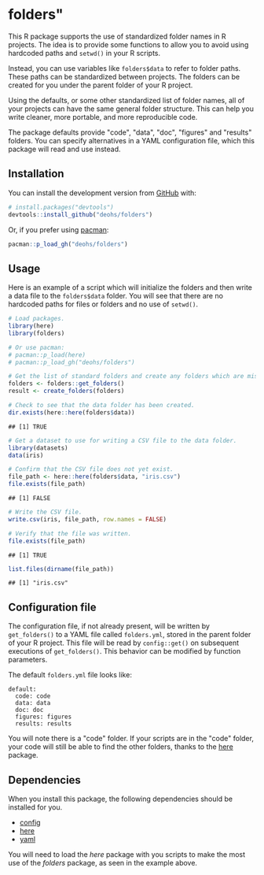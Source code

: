 # folders"

This R package supports the use of standardized folder names in R projects. The 
idea is to provide some functions to allow you to avoid using hardcoded paths 
and `setwd()` in your R scripts. 

Instead, you can use variables like `folders$data` to refer to folder paths. 
These paths can be standardized between projects. The folders can be created 
for you under the parent folder of your R project. 

Using the defaults, or some other standardized list of folder names, 
all of your projects can have the same general folder structure. This can help 
you write cleaner, more portable, and more reproducible code.

The package defaults provide "code", "data", "doc", "figures" and 
"results" folders. You can specify alternatives in a YAML configuration file, 
which this package will read and use instead.

## Installation

You can install the development version from [GitHub](https://github.com/deohs/folders) with:


```r
# install.packages("devtools")
devtools::install_github("deohs/folders")
```

Or, if you prefer using [pacman](https://github.com/trinker/pacman):


```r
pacman::p_load_gh("deohs/folders")
```

## Usage

Here is an example of a script which will initialize the folders and then write 
a data file to the `folders$data` folder. You will see that there are no 
hardcoded paths for files or folders and no use of `setwd()`.


```r
# Load packages.
library(here)
library(folders)

# Or use pacman:
# pacman::p_load(here)
# pacman::p_load_gh("deohs/folders")

# Get the list of standard folders and create any folders which are missing.
folders <- folders::get_folders()
result <- create_folders(folders)

# Check to see that the data folder has been created.
dir.exists(here::here(folders$data))
```

```
## [1] TRUE
```

```r
# Get a dataset to use for writing a CSV file to the data folder.
library(datasets)
data(iris)

# Confirm that the CSV file does not yet exist.
file_path <- here::here(folders$data, "iris.csv")
file.exists(file_path)
```

```
## [1] FALSE
```

```r
# Write the CSV file.
write.csv(iris, file_path, row.names = FALSE)

# Verify that the file was written.
file.exists(file_path)
```

```
## [1] TRUE
```

```r
list.files(dirname(file_path))
```

```
## [1] "iris.csv"
```

## Configuration file

The configuration file, if not already present, will be written by `get_folders()` 
to a YAML file called `folders.yml`, stored in the parent folder of your R 
project. This file will be read by `config::get()` on subsequent executions of 
`get_folders()`. This behavior can be modified by function parameters.

The default `folders.yml` file looks like:

```
default:
  code: code
  data: data
  doc: doc
  figures: figures
  results: results
```

You will note there is a "code" folder. If your scripts are in the "code" 
folder, your code will still be able to find the other folders, thanks 
to the [here](https://cran.r-project.org/web/packages/here/index.html) 
package.

## Dependencies

When you install this package, the following dependencies should be installed 
for you.

- [config](https://cran.r-project.org/web/packages/config/index.html)
- [here](https://cran.r-project.org/web/packages/here/index.html)
- [yaml](https://cran.r-project.org/web/packages/yaml/index.html)

You will need to load the *here* package with you scripts to make the most use 
of the *folders* package, as seen in the example above.
